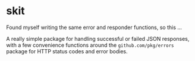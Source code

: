 # skit

Found myself writing the same error and responder functions, so this ...

A really simple package for handling successful or failed JSON responses, with a few convenience functions around the `github.com/pkg/errors` package for HTTP status codes and error bodies.



